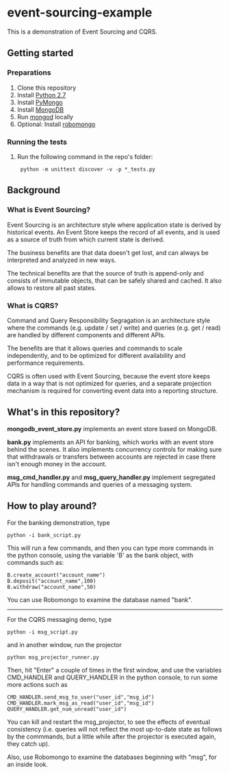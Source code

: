 # event-sourcing-example
This is a demonstration of Event Sourcing and CQRS.

## Getting started

### Preparations
1. Clone this repository
1. Install [Python 2.7](https://www.python.org/download/releases/2.7/)
1. Install [PyMongo](https://api.mongodb.com/python/current/installation.html)
1. Install [MongoDB](https://www.mongodb.com/download-center#community)
1. Run [mongod](https://docs.mongodb.com/manual/reference/program/mongod/) locally
1. Optional: Install [robomongo](https://robomongo.org/download)

### Running the tests
1. Run the following command in the repo's folder:

        python -m unittest discover -v -p *_tests.py

## Background

### What is Event Sourcing?
Event Sourcing is an architecture style where application state is derived by historical events. An Event Store keeps the record of all events, and is used as a source of truth from which current state is derived.

The business benefits are that data doesn't get lost, and can always be interpreted and analyzed in new ways.

The technical benefits are that the source of truth is append-only and consists of immutable objects, that can be safely shared and cached. It also allows to restore all past states. 

### What is CQRS?
Command and Query Responsibility Segragation is an architecture style where the commands (e.g. update / set / write) and queries (e.g. get / read) are handled by different components and different APIs.

The benefits are that it allows queries and commands to scale independently, and to be optimized for different availability and performance requirements.

CQRS is often used with Event Sourcing, because the event store keeps data in a way that is not optimized for queries, and a separate projection mechanism is required for converting event data into a reporting structure.

## What's in this repository?

**mongodb_event_store.py** implements an event store based on MongoDB.

**bank.py** implements an API for banking, which works with an event store behind the scenes. It also implements concurrency controls for making sure that withdrawals or transfers between accounts are rejected in case there isn't enough money in the account.

**msg_cmd_handler.py** and **msg_query_handler.py** implement segregated APIs for handling commands and queries of a messaging system.

## How to play around?

For the banking demonstration, type

    python -i bank_script.py

This will run a few commands, and then you can type more commands in the python console, using the variable 'B' as the bank object, with commands such as:

    B.create_account("account_name")
    B.deposit("account_name",100)
    B.withdraw("account_name",50)

You can use Robomongo to examine the database named "bank".

---------

For the CQRS messaging demo, type

    python -i msg_script.py

and in another window, run the projector

    python msg_projector_runner.py

Then, hit "Enter" a couple of times in the first window, and use the variables CMD_HANDLER and QUERY_HANDLER in the python console, to run some more actions such as

    CMD_HANDLER.send_msg_to_user("user_id","msg_id")
    CMD_HANDLER.mark_msg_as_read("user_id","msg_id")
    QUERY_HANDLER.get_num_unread("user_id")

You can kill and restart the msg_projector, to see the effects of eventual consistency (i.e. queries will not reflect the most up-to-date state as follows by the commmands, but a little while after the projector is executed again, they catch up).

Also, use Robomongo to examine the databases beginning with "msg", for an inside look.
